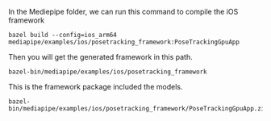 In the Mediepipe folder, we can run this command to compile the iOS framework

```
bazel build --config=ios_arm64 mediapipe/examples/ios/posetracking_framework:PoseTrackingGpuApp
```

Then you will get the generated framework in this path.
```
bazel-bin/mediapipe/examples/ios/posetracking_framework
```

This is the framework package included the models.

```
bazel-bin/mediapipe/examples/ios/posetracking_framework/PoseTrackingGpuApp.zip
```
